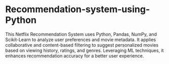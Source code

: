 # Recommendation-system-using-Python
This Netflix Recommendation System uses Python, Pandas, NumPy, and Scikit-Learn to analyze user preferences and movie metadata. It applies collaborative and content-based filtering to suggest personalized movies based on viewing history, ratings, and genres. Leveraging ML techniques, it enhances recommendation accuracy for a better user experience.
